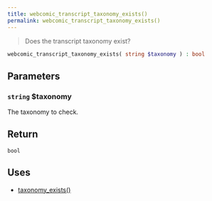 ```yaml
---
title: webcomic_transcript_taxonomy_exists()
permalink: webcomic_transcript_taxonomy_exists()
---
```


> Does the transcript taxonomy exist?

```php
webcomic_transcript_taxonomy_exists( string $taxonomy ) : bool
```

## Parameters

### `string` $taxonomy
The taxonomy to check.

## Return

`bool`

## Uses
- [taxonomy_exists()](https://developer.wordpress.org/reference/functions/taxonomy_exists/)
